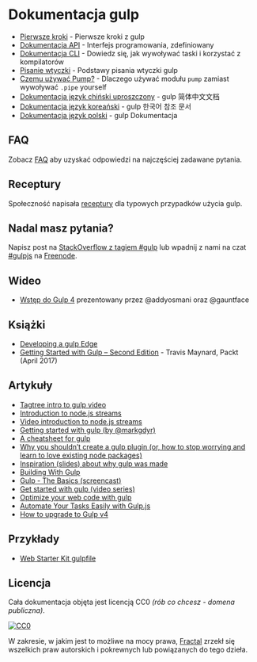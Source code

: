 # Dokumentacja gulp

* [Pierwsze kroki](getting-started/) - Pierwsze kroki z gulp
* [Dokumentacja API](api/) - Interfejs programowania, zdefiniowany
* [Dokumentacja CLI](CLI.md) - Dowiedz się, jak wywoływać taski i korzystać z kompilatorów
* [Pisanie wtyczki](writing-a-plugin/) - Podstawy pisania wtyczki gulp
* [Czemu używać Pump?](why-use-pump/README.md) - Dlaczego używać modułu `pump` zamiast wywoływać `.pipe` yourself
* [Dokumentacja język chiński uproszczony][SimplifiedChineseDocs] - gulp 简体中文文档
* [Dokumentacja język koreański][KoreanDocs] - gulp 한국어 참조 문서
* [Dokumentacja język polski](https://github.com/mbiesiad/gulp/tree/pl_PL/docs) - gulp Dokumentacja


## FAQ

Zobacz [FAQ](FAQ.md) aby uzyskać odpowiedzi na najczęściej zadawane pytania.


## Receptury

Społeczność napisała [receptury](recipes#recipes) dla typowych przypadków użycia gulp.


## Nadal masz pytania?

Napisz post na [StackOverflow z tagiem #gulp](https://stackoverflow.com/questions/tagged/gulp) lub wpadnij z nami na czat [#gulpjs](https://webchat.freenode.net/?channels=gulpjs) na [Freenode](https://freenode.net/).

## Wideo
* [Wstęp do Gulp 4](https://youtu.be/N42LQ2dLoA8) prezentowany przez @addyosmani oraz @gauntface

## Książki
* [Developing a gulp Edge](http://shop.oreilly.com/product/9781939902146.do)
* [Getting Started with Gulp – Second Edition](https://www.packtpub.com/application-development/getting-started-gulp-%E2%80%93-second-edition) - Travis Maynard, Packt (April 2017)


## Artykuły
* [Tagtree intro to gulp video](http://tagtree.io/gulp)
* [Introduction to node.js streams](https://github.com/substack/stream-handbook)
* [Video introduction to node.js streams](https://www.youtube.com/watch?v=QgEuZ52OZtU)
* [Getting started with gulp (by @markgdyr)](https://markgoodyear.com/2014/01/getting-started-with-gulp/)
* [A cheatsheet for gulp](https://github.com/osscafe/gulp-cheatsheet)
* [Why you shouldn’t create a gulp plugin (or, how to stop worrying and learn to love existing node packages)](http://blog.overzealous.com/post/74121048393/why-you-shouldnt-create-a-gulp-plugin-or-how-to-stop)
* [Inspiration (slides) about why gulp was made](http://slid.es/contra/gulp)
* [Building With Gulp](http://www.smashingmagazine.com/2014/06/11/building-with-gulp/)
* [Gulp - The Basics (screencast)](https://www.youtube.com/watch?v=dwSLFai8ovQ)
* [Get started with gulp (video series)](https://www.youtube.com/playlist?list=PLRk95HPmOM6PN-G1xyKj9q6ap_dc9Yckm)
* [Optimize your web code with gulp](http://www.linuxuser.co.uk/tutorials/optimise-your-web-code-with-gulp-js)
* [Automate Your Tasks Easily with Gulp.js ](https://scotch.io/tutorials/automate-your-tasks-easily-with-gulp-js)
* [How to upgrade to Gulp v4](https://www.liquidlight.co.uk/blog/article/how-do-i-update-to-gulp-4/)

## Przykłady

- [Web Starter Kit gulpfile](https://github.com/google/web-starter-kit/blob/master/gulpfile.babel.js)


## Licencja

Cała dokumentacja objęta jest licencją CC0 *(rób co chcesz - domena publiczna)*.

[![CC0](https://i.creativecommons.org/p/zero/1.0/88x31.png)](https://creativecommons.org/publicdomain/zero/1.0/)

W zakresie, w jakim jest to możliwe na mocy prawa, [Fractal](http://wearefractal.com) zrzekł się wszelkich praw autorskich i pokrewnych lub powiązanych do tego dzieła.

[SpanishDocs]: https://github.com/bucaran/gulp-docs-es
[SimplifiedChineseDocs]: https://github.com/lisposter/gulp-docs-zh-cn
[KoreanDocs]: https://github.com/preco21/gulp-docs-ko
[PolishDocs]: https://github.com/mbiesiad/gulp/tree/pl_PL/docs
